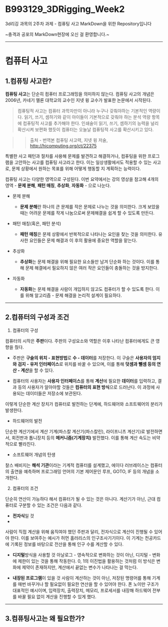 # B993129_3DRigging_Week2
3d리깅 과목의 2주차 과제 - 컴퓨팅 사고 MarkDown을 위한 Repository입니다

~충격과 공포의 MarkDown현장에 오신 걸 환영합니다.~

***

컴퓨터 사고
===

1.컴퓨팅 사고란?
---
**컴퓨팅 사고**는 단순히 컴퓨터 프로그래밍을 의미하지 않는다.
컴퓨팅 사고의 개념은 2006년, 카네기 멜론 대학교의 교수인 지넷 윙 교수가 발표한 논문에서 시작된다.
> 컴퓨팅적 사고는 컴퓨터 과학자만이 아니라 누구나 갖춰야하는 기본적인 역량이다. 읽기, 쓰기, 셈하기와 같이 아이들이 기본적으로 갖춰야 하는 분석 역량 항목에 컴퓨팅적 사고를 추가해야 한다. 인쇄술이 읽기, 쓰기, 셈하기의 능력을 널리 확산시켜 보편화 했듯이 컴퓨터는 오늘날 컴퓨팅적 사고를 확산시키고 있다.

>>  출처 - 번역본 컴퓨팅 사고력, 지넷 윙 저술, <http://hicomputing.org/ct/22375>


특별한 사고 패턴과 절차를 사용해 문제를 발견하고 해결하거나, 컴퓨팅을 위한 프로그램을 고안하는 사고를 컴퓨팅 사고라고 한다.
이는 일상생활에서도 적용할 수 있는 사고로, 문제 상황에서 원하는 목표를 위해 어떻게 행동할 지 계획하는 능력이다.

컴퓨팅 사고는 다양한 영역으로 구성된다. 이번 요약에서는 강의 영상을 참고해 4개의 영역 - **문제 분해**, **패턴 매칭**, **추상화**, **자동화** - 으로 나눈다.

* 문제 분해
  * **문제 분해**란 하나의 큰 문제를 작은 문제로 나누는 것을 의미한다. 크게 보았을 때는 어려운 문제를 작게 나눔으로써 문제해결을 쉽게 할 수 있도록 만든다.

* 패턴 매칭(혹은, 패턴 분석)
  * **패턴 매칭**은 문제 상황에서 반복적으로 나타나는 요인을 찾는 것을 의미한다. 유사한 요인들은 문제 해결과 이 후의 활용에 중요한 역할을 맡는다.

* 추상화
  * **추상화**는 문제 해결을 위해 필요한 요소들만 남겨 단순화 하는 것이다. 이를 통해 문제 해결에서 필요하지 않은 여러 작은 요인들이 충돌하는 것을 방지한다.

* 자동화
  * **자동화**는 문제 해결을 사람이 개입하지 않고도 컴퓨터가 할 수 있도록 한다. 이를 위해 알고리즘 - 문제 해결을 논리적 설계이 필요하다.

***

2.컴퓨터의 구성과 조건
---

1. 컴퓨터의 구성

컴퓨터의 시작은 **주판**이다. 주판의 구성요소와 역할은 이후 나타난 컴퓨터에게도 큰 영향을 줬다.

* 주판은 **구슬의 위치 - 표현방법**로 **수 - 데이터**를 저장한다. 이 구슬은 **사용자의 엄지와 검지 - 유저 인터페이스**로 위치를 바꿀 수 있으며, 이를 통해 **덧셈과 뺄셈 등의 연산 - 계산**을 할 수 있다.

* 컴퓨터의 사용자는 **사용자 인터페이스**를 통해 **계산**에 필요한 **데이터**를 입력하고, 결과 등의 사용자가 알아야할 것들은 **컴퓨터의 표현 방식**으로 드러난다. 이 과정에 사용되는 데이터들은 저장소에 보관된다.

이렇게 단순한 계산 장치가 컴퓨터로 발전하는 단계에, 하드웨어와 소프트웨어의 분리가 발생한다. 

* 하드웨어의 발전

단순한 계산기에서 계산 기계(파스칼 계산기(파스칼린), 라이프니츠 계산기)로 발전하면서, 회전판과 톱니장치 등의 **메커니즘(기계장치)** 발전했다. 이를 통해 계산 속도는 비약적으로 빨라진다.

* 소프트웨어 개념의 탄생

찰스 배비지는 **해석 기관**이라는 기계적 컴퓨터를 설계했고, 에이다 러브레이스는 컴퓨터의 출연을 예측하며 프로그래밍 언어의 기본 제어문인 루프, GOTO, IF 등의 개념을 소개한다.


2. 컴퓨터의 조건

단순히 연산이 가능하다 해서 컴퓨터가 될 수 있는 것은 아니다. 계산기가 아닌, 근대 컴퓨터로 구분할 수 있는 조건은 다음과 같다.

* **전자식**일 것
* 
사람이 직접 계산을 위해 움직여야 했던 주판과 달리, 전자식으로 계산이 진행될 수 있어야 한다. 이를 보여주는 예시가 허먼 홀러리스의 인구조사기기이다. 이 기계는 천공카드에 기록된 정보를 바탕으로 전산을 통해 인구 수를 계산할 수 있다.

* **디지털**방식을 사용할 것
아날로그 - 영속적으로 변화하는 것이 아닌, 디지털 - 변화에 제한이 있는 것을 통해 작동한다. 0, 1의 이진법을 활용하는 것처럼 이 방식은 변화에 제약이 존재하지만, 계산에서 끝없는 변수가 나타나는 걸 막는다.

* **내장된 프로그램**이 있을 것
사람이 계산하는 것이 아닌, 저장된 명령어를 통해 기계를 매번 바꾸거나 할 필요없이 필요한 연산을 할 수 있어야 한다. 폰 노이만 구조가 대표적인 예시이며, 입력장치, 출력장치, 메모리, 프로세서를 내장해 하드웨어 전부를 바꿀 필요 없이 계산을 진행할 수 있게 했다.

***

3.컴퓨팅사고는 왜 필요한가?
---

